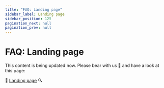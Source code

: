 ```yaml
---
title: "FAQ: Landing page"
sidebar_label: Landing page
sidebar_position: 125
pagination_next: null
pagination_prev: null
---
```


# FAQ: Landing page


This content is being updated now. Please bear with us 🐻 and have a look at this page:

🔎 [Landing page](../common-topics/landing-page.md) 🔍
